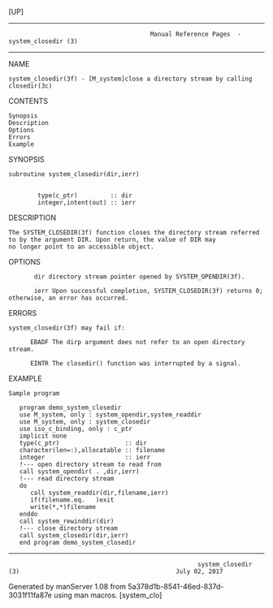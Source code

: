 [UP]

-----------------------------------------------------------------------------------------------------------------------------------
                                           Manual Reference Pages  - system_closedir (3)
-----------------------------------------------------------------------------------------------------------------------------------
                                                                 
NAME

    system_closedir(3f) - [M_system]close a directory stream by calling closedir(3c)

CONTENTS

    Synopsis
    Description
    Options
    Errors
    Example

SYNOPSIS

    subroutine system_closedir(dir,ierr)


            type(c_ptr)         :: dir
            integer,intent(out) :: ierr

DESCRIPTION

    The SYSTEM_CLOSEDIR(3f) function closes the directory stream referred to by the argument DIR. Upon return, the value of DIR may
    no longer point to an accessible object.

OPTIONS

           dir directory stream pointer opened by SYSTEM_OPENDIR(3f).

           ierr Upon successful completion, SYSTEM_CLOSEDIR(3f) returns 0; otherwise, an error has occurred.

ERRORS

    system_closedir(3f) may fail if:

          EBADF The dirp argument does not refer to an open directory stream.

          EINTR The closedir() function was interrupted by a signal.

EXAMPLE

    Sample program

       program demo_system_closedir
       use M_system, only : system_opendir,system_readdir
       use M_system, only : system_closedir
       use iso_c_binding, only : c_ptr
       implicit none
       type(c_ptr)                  :: dir
       character(len=:),allocatable :: filename
       integer                      :: ierr
       !--- open directory stream to read from
       call system_opendir( . ,dir,ierr)
       !--- read directory stream
       do
          call system_readdir(dir,filename,ierr)
          if(filename.eq.   )exit
          write(*,*)filename
       enddo
       call system_rewinddir(dir)
       !--- close directory stream
       call system_closedir(dir,ierr)
       end program demo_system_closedir

-----------------------------------------------------------------------------------------------------------------------------------

                                                        system_closedir (3)                                           July 02, 2017

Generated by manServer 1.08 from 5a378d1b-8541-46ed-837d-3031f11fa87e using man macros.
                                                           [system_clo]
